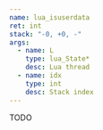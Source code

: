 ```yaml
---
name: lua_isuserdata
ret: int
stack: "-0, +0, -"
args:
  - name: L
    type: lua_State*
    desc: Lua thread
  - name: idx
    type: int
    desc: Stack index
---
```


TODO
